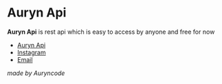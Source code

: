 <h1>Auryn Api</h1>

<p><b>Auryn Api</b> is rest api which is easy to access by anyone and free for now</p>
<ul>
    <li>
        <a href="http://" target="_blank" rel="noopener noreferrer">Auryn Api</a>
    </li>
    <li>
        <a href="https://www.instagram.com/heri.riynt" target="_blank" rel="noopener noreferrer">Instagram</a>
    </li>
    <li>
        <a href="mailto:auryncode@gmail.com">Email</a>
    </li>
</ul>
<p><i>made by Auryncode</i></p>
